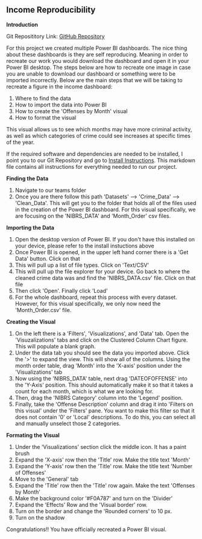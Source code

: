 ## Income Reproducibility

**Introduction**

Git Reposititory Link: [GitHub Repository](https://github.com/lafeirjo/City_Of_Grand_Rapids_Social_Impact/tree/main)

For this project we created multiple Power BI dashboards. The nice thing about these dashboards is they are self reproducing. Meaning in order to recreate our work you would download the dashboard and open it in your Power BI desktop. The steps below are how to recreate one image in case you are unable to download our dashboard or something were to be imported incorrectly. Below are the main steps that we will be taking to recreate a figure in the income dashboard:

  1. Where to find the data
  2. How to import the data into Power BI
  3. How to create the 'Offenses by Month' visual
  4. How to format the visual

This visual allows us to see which months may have more criminal activity, as well as which categories of crime could see increases at specific times of the year.

If the required software and dependencies are needed to be installed, I point you to our Git Repository and go to [Install Instructions](https://github.com/lafeirjo/City_Of_Grand_Rapids_Social_Impact/blob/main/Install_Instructions/install.md). This markdown file contains all instructions for everything needed to run our project.

**Finding the Data**

1. Navigate to our teams folder
2. Once you are there follow this path 'Datasets' --> 'Crime_Data' --> 'Clean_Data'. This will get you to the folder that holds all of the files used in the creation of the Power BI dashboard. For this visual specifically, we are focusing on the 'NIBRS_DATA' and 'Month_Order' csv files.

**Importing the Data**

1. Open the desktop version of Power BI. If you don't have this installed on your device, please refer to the install instuctions above
2. Once Power BI is opened, in the upper left hand corner there is a 'Get Data' button. Click on that
3. This will pull up a list of file types. Click on 'Text/CSV'
4. This will pull up the file explorer for your device. Go back to where the cleaned crime data was and find the 'NIBRS_DATA.csv' file. Click on that file
5. Then click 'Open'. Finally click 'Load'
6. For the whole dashboard, repeat this process with every dataset. However, for this visual specifically, we only now need the 'Month_Order.csv' file.

**Creating the Visual**

1. On the left there is a 'Filters', 'Visualizations', and 'Data' tab. Open the 'Visuzalizations' tabs and click on the Clustered Column Chart figure. This will populate a blank graph.
2. Under the data tab you should see the data you imported above. Click the '>' to expand the view. This will show all of the columns. Using the month order table, drag 'Month' into the 'X-axis' position under the 'Visualizations' tab
3. Now using the 'NIBRS_DATA' table, next drag 'DATEOFOFFENSE' into the 'Y-Axis' position. This should automatically make it so that it takes a count for each month, which is what we are looking for.
4. Then, drag the 'NIBRS Category' column into the 'Legend' position.
5. Finally, take the 'Offense Description' column and drag it into 'Filters on this visual' under the 'Filters' pane. You want to make this filter so that it does not contain '0' or 'Local' descriptions. To do this, you can select all and manually unselect those 2 categories.

**Formating the Visual**

1. Under the 'Visualizations' section click the middle icon. It has a paint brush
2. Expand the 'X-axis' row then the 'Title' row. Make the title text 'Month'
3. Expand the 'Y-axis' row then the 'Title' row. Make the title text 'Number of Offenses'
4. Move to the 'General' tab
5. Expand the 'Title' row then the 'Title' row again. Make the text 'Offenses by Month'
6. Make the background color '#F0A787' and turn on the 'Divider'
7. Expand the 'Effects' Row and the 'Visual border' row.
8. Turn on the border and change the 'Rounded corners' to 10 px.
9. Turn on the shadow

Congratulations!! You have officially recreated a Power BI visual. 
